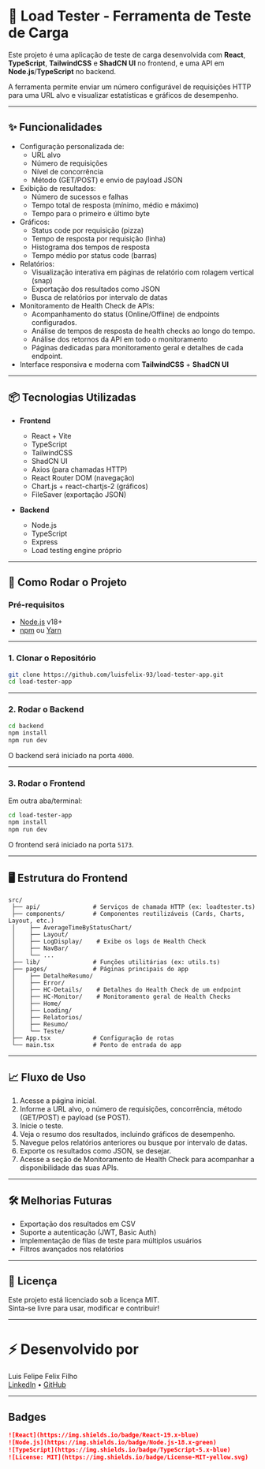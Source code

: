 # 💫 Load Tester - Ferramenta de Teste de Carga

Este projeto é uma aplicação de teste de carga desenvolvida com **React**, **TypeScript**, **TailwindCSS** e **ShadCN UI** no frontend, e uma API em **Node.js**/**TypeScript** no backend.

A ferramenta permite enviar um número configurável de requisições HTTP para uma URL alvo e visualizar estatísticas e gráficos de desempenho.

---

## ✨ Funcionalidades

- Configuração personalizada de:
  - URL alvo
  - Número de requisições
  - Nível de concorrência
  - Método (GET/POST) e envio de payload JSON
- Exibição de resultados:
  - Número de sucessos e falhas
  - Tempo total de resposta (mínimo, médio e máximo)
  - Tempo para o primeiro e último byte
- Gráficos:
  - Status code por requisição (pizza)
  - Tempo de resposta por requisição (linha)
  - Histograma dos tempos de resposta
  - Tempo médio por status code (barras)
- Relatórios:
  - Visualização interativa em páginas de relatório com rolagem vertical (snap)
  - Exportação dos resultados como JSON
  - Busca de relatórios por intervalo de datas
- Monitoramento de Health Check de APIs:
  - Acompanhamento do status (Online/Offline) de endpoints configurados.
  - Análise de tempos de resposta de health checks ao longo do tempo.
  - Análise dos retornos da API em todo o monitoramento
  - Páginas dedicadas para monitoramento geral e detalhes de cada endpoint.
- Interface responsiva e moderna com **TailwindCSS** + **ShadCN UI**

---

## 📦 Tecnologias Utilizadas

- **Frontend**
  - React + Vite
  - TypeScript
  - TailwindCSS
  - ShadCN UI
  - Axios (para chamadas HTTP)
  - React Router DOM (navegação)
  - Chart.js + react-chartjs-2 (gráficos)
  - FileSaver (exportação JSON)

- **Backend**
  - Node.js
  - TypeScript
  - Express
  - Load testing engine próprio

---

## 🚀 Como Rodar o Projeto

### Pré-requisitos

- [Node.js](https://nodejs.org/) v18+
- [npm](https://www.npmjs.com/) ou [Yarn](https://yarnpkg.com/)

---

### 1. Clonar o Repositório

```bash
git clone https://github.com/luisfelix-93/load-tester-app.git
cd load-tester-app
```

---

### 2. Rodar o Backend

```bash
cd backend
npm install
npm run dev
```

O backend será iniciado na porta `4000`.

---

### 3. Rodar o Frontend

Em outra aba/terminal:

```bash
cd load-tester-app
npm install
npm run dev
```

O frontend será iniciado na porta `5173`.

---

## 🖥️ Estrutura do Frontend

```
src/
 ├── api/               # Serviços de chamada HTTP (ex: loadtester.ts)
 ├── components/        # Componentes reutilizáveis (Cards, Charts, Layout, etc.)
 │    ├── AverageTimeByStatusChart/
 │    ├── Layout/
 │    ├── LogDisplay/    # Exibe os logs de Health Check
 │    ├── NavBar/
 │    └── ...
 ├── lib/               # Funções utilitárias (ex: utils.ts)
 ├── pages/             # Páginas principais do app
 │    ├── DetalheResumo/
 │    ├── Error/
 │    ├── HC-Details/    # Detalhes do Health Check de um endpoint
 │    ├── HC-Monitor/    # Monitoramento geral de Health Checks
 │    ├── Home/
 │    ├── Loading/
 │    ├── Relatorios/
 │    ├── Resumo/
 │    └── Teste/
 ├── App.tsx            # Configuração de rotas
 └── main.tsx           # Ponto de entrada do app
```

---

## 📈 Fluxo de Uso

1. Acesse a página inicial.
2. Informe a URL alvo, o número de requisições, concorrência, método (GET/POST) e payload (se POST).
3. Inicie o teste.
4. Veja o resumo dos resultados, incluindo gráficos de desempenho.
5. Navegue pelos relatórios anteriores ou busque por intervalo de datas.
6. Exporte os resultados como JSON, se desejar.
7. Acesse a seção de Monitoramento de Health Check para acompanhar a disponibilidade das suas APIs.

---

## 🛠️ Melhorias Futuras

- Exportação dos resultados em CSV
- Suporte a autenticação (JWT, Basic Auth)
- Implementação de filas de teste para múltiplos usuários
- Filtros avançados nos relatórios

---

## 📄 Licença

Este projeto está licenciado sob a licença MIT.  
Sinta-se livre para usar, modificar e contribuir!

---

# ⚡ Desenvolvido por

Luis Felipe Felix Filho  
[LinkedIn](https://www.linkedin.com/in/luis-felix-filho/) • [GitHub](https://github.com/luisfelix-93)

---

## Badges

```markdown
![React](https://img.shields.io/badge/React-19.x-blue)
![Node.js](https://img.shields.io/badge/Node.js-18.x-green)
![TypeScript](https://img.shields.io/badge/TypeScript-5.x-blue)
![License: MIT](https://img.shields.io/badge/License-MIT-yellow.svg)
```


